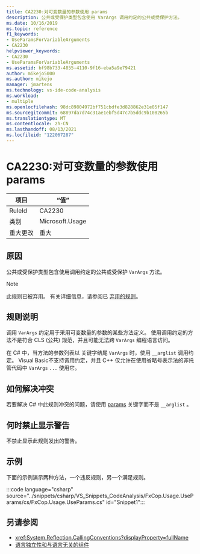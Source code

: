 ```yaml
---
title: CA2230:对可变数量的参数使用 params
description: 公共或受保护类型包含使用 VarArgs 调用约定的公共或受保护方法。
ms.date: 10/16/2019
ms.topic: reference
f1_keywords:
- UseParamsForVariableArguments
- CA2230
helpviewer_keywords:
- CA2230
- UseParamsForVariableArguments
ms.assetid: bf98b733-4855-4110-9f16-eba5a9e79421
author: mikejo5000
ms.author: mikejo
manager: jmartens
ms.technology: vs-ide-code-analysis
ms.workload:
- multiple
ms.openlocfilehash: 98dc89804972bf751cbdfe3d828862e31e05f147
ms.sourcegitcommit: 68897da7d74c31ae1ebf5d47c7b5ddc9b108265b
ms.translationtype: MT
ms.contentlocale: zh-CN
ms.lasthandoff: 08/13/2021
ms.locfileid: "122067287"
---
```

# <a name="ca2230-use-params-for-variable-arguments"></a>CA2230:对可变数量的参数使用 params

|项目|“值”|
|-|-|
|RuleId|CA2230|
|类别|Microsoft.Usage|
|重大更改|重大|

## <a name="cause"></a>原因
公共或受保护类型包含使用调用约定的公共或受保护 `VarArgs` 方法。

> [!NOTE]
> 此规则已被弃用。 有关详细信息，请参阅已 [弃用的规则](fxcop-unported-deprecated-rules.md)。

## <a name="rule-description"></a>规则说明
调用 `VarArgs` 约定用于采用可变数量的参数的某些方法定义。 使用调用约定的方法不是符合 CLS (公共) 规范，并且可能无法跨 `VarArgs` 编程语言访问。

在 C# 中，当方法的参数列表以 关键字结尾 `VarArgs` 时，使用 `__arglist` 调用约定。 Visual Basic不支持调用约定，并且 C++ 仅允许在使用省略号表示法的非托管代码中 `VarArgs` `...` 使用它。

## <a name="how-to-fix-violations"></a>如何解决冲突
若要解决 C# 中此规则冲突的问题，请使用 [params](/dotnet/csharp/language-reference/keywords/params) 关键字而不是 `__arglist` 。

## <a name="when-to-suppress-warnings"></a>何时禁止显示警告
不禁止显示此规则发出的警告。

## <a name="example"></a>示例
下面的示例演示两种方法，一个违反规则，另一个满足规则。

:::code language="csharp" source="../snippets/csharp/VS_Snippets_CodeAnalysis/FxCop.Usage.UseParams/cs/FxCop.Usage.UseParams.cs" id="Snippet1":::

## <a name="see-also"></a>另请参阅

- <xref:System.Reflection.CallingConventions?displayProperty=fullName>
- [语言独立性和与语言无关的组件](/dotnet/standard/language-independence-and-language-independent-components)
